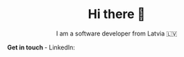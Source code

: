 <h1 align="center"> Hi there 👋</h1>
<p align="center">I am a software developer from Latvia 🇱🇻</p>
<b> Get in touch </b>
- LinkedIn: <a href=https://www.linkedin.com/in/edijslejnieks target="linkedin.com/in/edijslejnieks">
